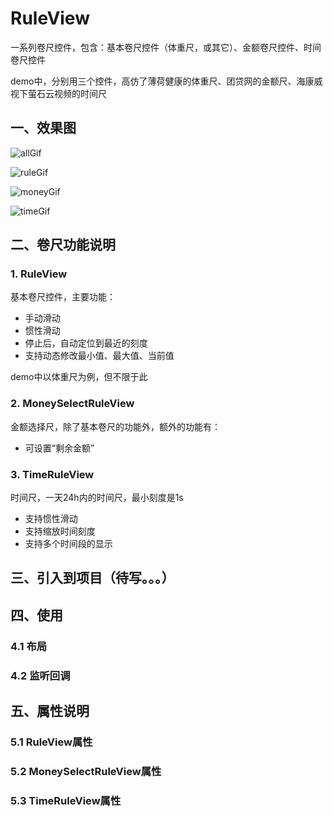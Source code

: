 # RuleView
一系列卷尺控件，包含：基本卷尺控件（体重尺，或其它）、金额卷尺控件、时间卷尺控件

demo中，分别用三个控件，高仿了薄荷健康的体重尺、团贷网的金额尺、海康威视下萤石云视频的时间尺

## 一、效果图

![allGif](https://github.com/zjun615/RuleView/blob/master/img/all.gif)

![ruleGif](https://github.com/zjun615/RuleView/blob/master/img/ruleView.gif)

![moneyGif](https://github.com/zjun615/RuleView/blob/master/img/money.gif)

![timeGif](https://github.com/zjun615/RuleView/blob/master/img/time.gif)


## 二、卷尺功能说明

### 1. RuleView

基本卷尺控件，主要功能：

 - 手动滑动
 - 惯性滑动
 - 停止后，自动定位到最近的刻度
 - 支持动态修改最小值、最大值、当前值

demo中以体重尺为例，但不限于此

### 2. MoneySelectRuleView
金额选择尺，除了基本卷尺的功能外，额外的功能有：

 - 可设置“剩余金额”

### 3. TimeRuleView
时间尺，一天24h内的时间尺，最小刻度是1s

 - 支持惯性滑动
 - 支持缩放时间刻度
 - 支持多个时间段的显示
 
 ## 三、引入到项目（待写。。。）
 
 
 ## 四、使用
 
 ### 4.1 布局
 
 ### 4.2 监听回调
 
 ## 五、属性说明
 
 ### 5.1 RuleView属性
 
 ### 5.2 MoneySelectRuleView属性
 
 ### 5.3 TimeRuleView属性